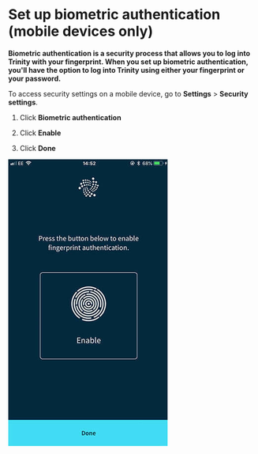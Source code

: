 # Set up biometric authentication (mobile devices only)

**Biometric authentication is a security process that allows you to log into Trinity with your fingerprint. When you set up biometric authentication, you'll have the option to log into Trinity using either your fingerprint or your password.**

To access security settings on a mobile device, go to **Settings** > **Security settings**.

1. Click **Biometric authentication**

2. Click **Enable**

3. Click **Done**

![Biometric authentication](../images/2fa.jpg)

